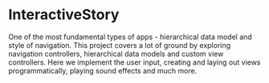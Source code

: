 # InteractiveStory

One of the most fundamental types of apps - hierarchical data model and style of navigation.
This project covers a lot of ground by exploring navigation controllers, hierarchical data models and custom view controllers. Here we implement the user input, creating and laying out views programmatically, playing sound effects and much more.
